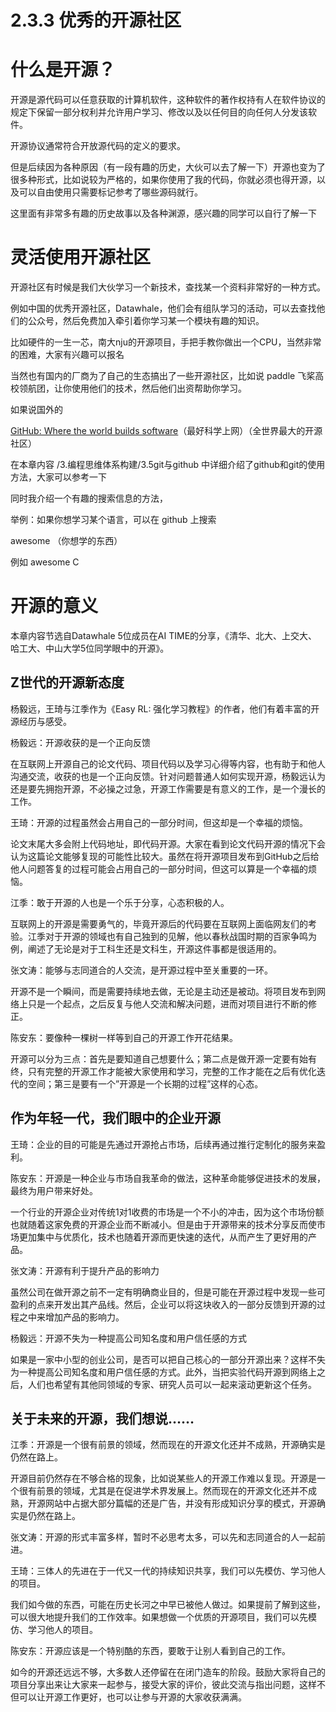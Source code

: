 # 2.3.3 优秀的开源社区

# 什么是开源？

开源是源代码可以任意获取的计算机软件，这种软件的著作权持有人在软件协议的规定下保留一部分权利并允许用户学习、修改以及以任何目的向任何人分发该软件。

开源协议通常符合开放源代码的定义的要求。
  
但是后续因为各种原因（有一段有趣的历史，大伙可以去了解一下）开源也变为了很多种形式，比如说较为严格的，如果你使用了我的代码，你就必须也得开源，以及可以自由使用只需要标记参考了哪些源码就行。
    
这里面有非常多有趣的历史故事以及各种渊源，感兴趣的同学可以自行了解一下

# 灵活使用开源社区

开源社区有时候是我们大伙学习一个新技术，查找某一个资料非常好的一种方式。

例如中国的优秀开源社区，Datawhale，他们会有组队学习的活动，可以去查找他们的公众号，然后免费加入牵引着你学习某一个模块有趣的知识。

比如硬件的一生一芯，南大nju的开源项目，手把手教你做出一个CPU，当然非常的困难，大家有兴趣可以报名

当然也有国内的厂商为了自己的生态搞出了一些开源社区，比如说 paddle 飞桨高校领航团，让你使用他们的技术，然后他们出资帮助你学习。

如果说国外的

[GitHub: Where the world builds software](https://github.com/)（最好科学上网）（全世界最大的开源社区）

在本章内容 /3.编程思维体系构建/3.5git与github 中详细介绍了github和git的使用方法，大家可以参考一下

同时我介绍一个有趣的搜索信息的方法，

举例：如果你想学习某个语言，可以在 github 上搜索

awesome （你想学的东西）

例如 awesome C

# 开源的意义

本章内容节选自Datawhale 5位成员在AI TIME的分享，《清华、北大、上交大、哈工大、中山大学5位同学眼中的开源》。

## Z世代的开源新态度



杨毅远，王琦与江季作为《Easy RL: 强化学习教程》的作者，他们有着丰富的开源经历与感受。



杨毅远：开源收获的是一个正向反馈

在互联网上开源自己的论文代码、项目代码以及学习心得等内容，也有助于和他人沟通交流，收获的也是一个正向反馈。针对问题普通人如何实现开源，杨毅远认为还是要先拥抱开源，不必操之过急，开源工作需要是有意义的工作，是一个漫长的工作。



王琦：开源的过程虽然会占用自己的一部分时间，但这却是一个幸福的烦恼。

论文末尾大多会附上代码地址，即代码开源。大家在看到论文代码开源的情况下会认为这篇论文能够复现的可能性比较大。虽然在将开源项目发布到GitHub之后给他人问题答复的过程可能会占用自己的一部分时间，但这可以算是一个幸福的烦恼。



江季：敢于开源的人也是一个乐于分享，心态积极的人。

互联网上的开源是需要勇气的，毕竟开源后的代码要在互联网上面临网友们的考验。江季对于开源的领域也有自己独到的见解，他以春秋战国时期的百家争鸣为例，阐述了无论是对于工科生还是文科生，开源这件事都是很适用的。



张文涛：能够与志同道合的人交流，是开源过程中至关重要的一环。

开源不是一个瞬间，而是需要持续地去做，无论是主动还是被动。将项目发布到网络上只是一个起点，之后反复与他人交流和解决问题，进而对项目进行不断的修正。



陈安东：要像种一棵树一样等到自己的开源工作开花结果。

开源可以分为三点：首先是要知道自己想要什么；第二点是做开源一定要有始有终，只有完整的开源工作才能被大家使用和学习，完整的工作才能在之后有优化迭代的空间；第三是要有一个”开源是一个长期的过程”这样的心态。



## 作为年轻一代，我们眼中的企业开源



王琦：企业的目的可能是先通过开源抢占市场，后续再通过推行定制化的服务来盈利。



陈安东：开源是一种企业与市场自我革命的做法，这种革命能够促进技术的发展，最终为用户带来好处。

一个行业的开源企业对传统1对1收费的市场是一个不小的冲击，因为这个市场份额也就随着这家免费的开源企业而不断减小。但是由于开源带来的技术分享反而使市场更加集中与优质化，技术也随着开源而更快速的迭代，从而产生了更好用的产品。



张文涛：开源有利于提升产品的影响力

虽然公司在做开源之前不一定有明确商业目的，但是可能在开源过程中发现一些可盈利的点来开发出其产品线。然后，企业可以将这块收入的一部分反馈到开源的过程之中来增加产品的影响力。



杨毅远：开源不失为一种提高公司知名度和用户信任感的方式

如果是一家中小型的创业公司，是否可以把自己核心的一部分开源出来？这样不失为一种提高公司知名度和用户信任感的方式。此外，当把实验代码开源到网络上之后，人们也希望有其他同领域的专家、研究人员可以一起来滚动更新这个任务。



## 关于未来的开源，我们想说……



江季：开源是一个很有前景的领域，然而现在的开源文化还并不成熟，开源确实是仍然在路上。

开源目前仍然存在不够合格的现象，比如说某些人的开源工作难以复现。开源是一个很有前景的领域，尤其是在促进学术界发展上。然而现在的开源文化还并不成熟，开源网站中占据大部分篇幅的还是广告，并没有形成知识分享的模式，开源确实是仍然在路上。



张文涛：开源的形式丰富多样，暂时不必思考太多，可以先和志同道合的人一起前进。



王琦：三体人的先进在于一代又一代的持续知识共享，我们可以先模仿、学习他人的项目。

我们如今做的东西，可能在历史长河之中早已被他人做过。如果提前了解到这些，可以很大地提升我们的工作效率。如果想做一个优质的开源项目，我们可以先模仿、学习他人的项目。



陈安东：开源应该是一个特别酷的东西，要敢于让别人看到自己的工作。

如今的开源还远远不够，大多数人还停留在在闭门造车的阶段。鼓励大家将自己的项目分享出来让大家来一起参与，接受大家的评价，彼此交流与指出问题，这样不但可以让开源工作更好，也可以让参与开源的大家收获满满。
